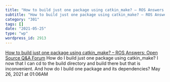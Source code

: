 ```yaml
---
title: "How to build just one package using catkin_make? – ROS Answers: Open Source Q&A Forum"
subtitle: "How to build just one package using catkin_make? – ROS Answers: Open Source Q&A Forum"
category: "301"
tags: []
date: "2021-05-25"
type: "wp"
wordpress_id: 2913
---
```

[ How to build just one package using catkin_make? – ROS Answers: Open Source Q&A Forum](https://answers.ros.org/question/54178/how-to-build-just-one-package-using-catkin_make/)
 How do I build just one package using catkin_make? I now that I can cd to the build directory and build there but that is inconvenient. And how do I build one package and its dependencies?
May 26, 2021 at 01:06AM